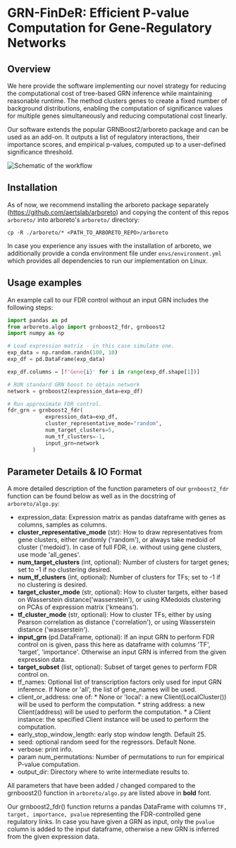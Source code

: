 # GRN-FinDeR: Efficient P-value Computation for Gene-Regulatory Networks

## Overview

We here provide the software implementing our novel strategy for reducing the computational cost of tree-based GRN inference while maintaining reasonable runtime. The method clusters genes to create a fixed number of background distributions, enabling the computation of significance values for multiple genes simultaneously and reducing computational cost linearly.

Our software extends the popular GRNBoost2/arboreto package and can be used as an add-on. It outputs a list of regulatory interactions, their importance scores, and empirical p-values, computed up to a user-defined significance threshold.



![Schematic of the workflow](/img/flowchart_grn_finder.png)

## Installation

As of now, we recommend installing the arboreto package separately (https://github.com/aertslab/arboreto) and copying the content of this repos `arboreto/` into arboreto's `arboreto/` directory:
```
cp -R ./arboreto/* <PATH_TO_ARBORETO_REPO>/arboreto
```
In case you experience any issues with the installation of arboreto, we additionally provide a conda environment file under `envs/environment.yml` which provides all dependencies to run our implementation on Linux.

## Usage examples

An example call to our FDR control without an input GRN includes the following steps:

```python
import pandas as pd
from arboreto.algo import grnboost2_fdr, grnboost2
import numpy as np

# Load expression matrix - in this case simulate one.
exp_data = np.random.randn(100, 10)
exp_df = pd.DataFrame(exp_data)

exp_df.columns = [f'Gene{i}' for i in range(exp_df.shape[1])]

# RUN standard GRN boost to obtain network
network = grnboost2(expression_data=exp_df)

# Run approximate FDR control.
fdr_grn = grnboost2_fdr(
            expression_data=exp_df,
            cluster_representative_mode="random",
            num_target_clusters=5,
            num_tf_clusters=-1,
            input_grn=network
        )
```

## Parameter Details & IO Format

A more detailed description of the function parameters of our `grnboost2_fdr` function can be found below as well as in the docstring of `arboreto/algo.py`:
- expression_data: Expression matrix as pandas dataframe with genes as columns, samples as columns.
- **cluster_representative_mode** (str): How to draw representatives from gene clusters, either randomly ('random'),
            or always take medoid of cluster ('medoid'). In case of full FDR, i.e. without using gene clusters, use
            mode 'all_genes'.
- **num_target_clusters** (int, optional): Number of clusters for target genes; set to -1 if no clustering desired.
- **num_tf_clusters** (int, optional): Number of clusters for TFs; set to -1 if no clustering is desired.
- **target_cluster_mode** (str, optional): How to cluster targets, either based on Wasserstein distance('wasserstein'),
            or using KMedoids clustering on PCAs of expression matrix ('kmeans').
- **tf_cluster_mode** (str, optional): How to cluster TFs, either by using Pearson correlation as distance ('correlation'),
            or using Wasserstein distance ('wasserstein').
- **input_grn** (pd.DataFrame, optional): If an input GRN to perform FDR control on is given, pass this here as dataframe
            with columns 'TF', 'target', 'importance'. Otherwise an input GRN is inferred from the given expression data.
- **target_subset** (list, optional): Subset of target genes to perform FDR control on.
- tf_names: Optional list of transcription factors only used for input GRN inference.
            If None or 'all', the list of gene_names will be used.
- client_or_address: one of:
           * None or 'local': a new Client(LocalCluster()) will be used to perform the computation.
           * string address: a new Client(address) will be used to perform the computation.
           * a Client instance: the specified Client instance will be used to perform the computation.
- early_stop_window_length: early stop window length. Default 25.
- seed: optional random seed for the regressors. Default None.
- verbose: print info.
- param num_permutations: Number of permutations to run for empirical P-value computation.
- output_dir: Directory where to write intermediate results to.

All parameters that have been added / changed compared to the grnboost2() function in `arboreto/algo.py` are listed above in **bold** font. 

Our grnboost2_fdr() function returns a pandas DataFrame with columns `TF, target, importance, pvalue` representing the FDR-controlled gene regulatory links. In case you have given a GRN as input, only the `pvalue` column is added to the input dataframe, otherwise a new GRN is inferred from the given expression data.
